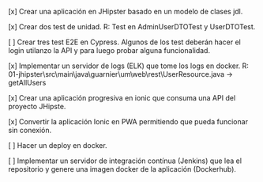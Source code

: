 [x] Crear una aplicación en JHipster basado en un modelo de clases jdl.

[x] Crear dos test de unidad. 
    R: Test en AdminUserDTOTest y UserDTOTest.

[ ] Crear tres test E2E en Cypress. Algunos de los test deberán hacer el login utilanzo la API y para luego probar alguna funcionalidad.

[x] Implementar un servidor de logs (ELK) que tome los logs en docker.
    R: 01-jhipster\src\main\java\guarnier\um\web\rest\UserResource.java -> getAllUsers

[x] Crear una aplicación progresiva en ionic que consuma una API del proyecto JHipste. 

[x] Convertir la aplicación Ionic en PWA permitiendo que pueda funcionar sin conexión.

[ ] Hacer un deploy en docker.

[ ] Implementar un servidor de integración contínua (Jenkins) que lea el repositorio y genere una imagen docker de la aplicación (Dockerhub). 